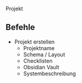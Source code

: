 Projekt

## Befehle

- Projekt erstellen
  - Projektname
  - Schema / Layout
  - Checklisten
  - Obsidian Vault
  - Systembeschreibung

